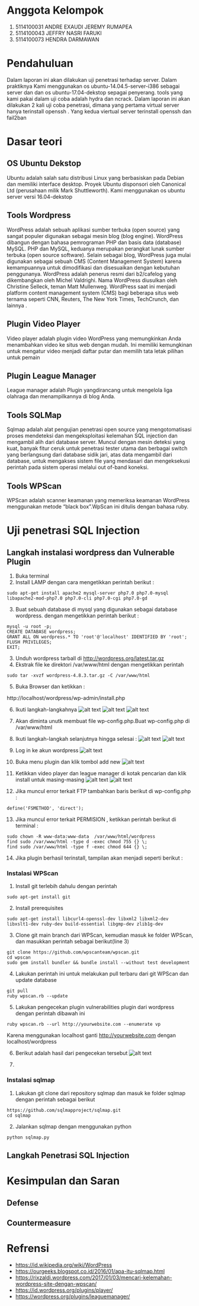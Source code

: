 # Anggota Kelompok

1. 5114100031 ANDRE EXAUDI JEREMY RUMAPEA
2. 5114100043 JEFFRY NASRI FARUKI
3. 5114100073 HENDRA DARMAWAN

# Pendahuluan

Dalam laporan ini akan dilakukan uji penetrasi  terhadap server. Dalam praktiknya Kami menggunakan os ubuntu-14.04.5-server-i386 sebagai server dan dan os ubuntu-17.04-dekstop sepagai penyerang. tools yang kami pakai dalam uji coba adalah hydra dan ncrack. Dalam laporan ini akan dilakukan 2 kali uji coba penetrasi, dimana yang pertama virtual server hanya terinstall openssh . Yang kedua viertual server terinstall openssh dan fail2ban

# Dasar teori

## OS Ubuntu Dekstop
Ubuntu adalah salah satu distribusi Linux yang berbasiskan pada Debian dan memiliki interface desktop. Proyek Ubuntu disponsori oleh Canonical Ltd (perusahaan milik Mark Shuttleworth). Kami menggunakan os ubuntu server versi 16.04-dekstop

## Tools Wordpress

WordPress adalah sebuah aplikasi sumber terbuka (open source) yang sangat populer digunakan sebagai mesin blog (blog engine). WordPress dibangun dengan bahasa pemrograman PHP dan basis data (database) MySQL. PHP dan MySQL, keduanya merupakan perangkat lunak sumber terbuka (open source software). Selain sebagai blog, WordPress juga mulai digunakan sebagai sebuah CMS (Content Management System) karena kemampuannya untuk dimodifikasi dan disesuaikan dengan kebutuhan penggunanya. WordPress adalah penerus resmi dari b2/cafelog yang dikembangkan oleh Michel Valdrighi. Nama WordPress diusulkan oleh Christine Selleck, teman Matt Mullenweg. WordPress saat ini menjadi platform content management system (CMS) bagi beberapa situs web ternama seperti CNN, Reuters, The New York Times, TechCrunch, dan lainnya .


## Plugin Video Player

Video player adalah plugin video WordPress yang memungkinkan Anda menambahkan video ke situs web dengan mudah. Ini memiliki kemungkinan untuk mengatur video menjadi daftar putar dan memilih tata letak pilihan untuk pemain

## Plugin League Manager

League manager adalah Plugin yangdirancang untuk mengelola liga olahraga dan menampilkannya di blog Anda.

## Tools SQLMap

Sqlmap adalah alat pengujian penetrasi open source yang mengotomatisasi proses mendeteksi dan mengeksploitasi kelemahan SQL injection dan mengambil alih dari database server. Muncul dengan mesin deteksi yang kuat, banyak fitur ceruk untuk penetrasi tester utama dan berbagai switch yang berlangsung dari database sidik jari, atas data mengambil dari database, untuk mengakses sistem file yang mendasari dan mengeksekusi perintah pada sistem operasi melalui out of-band koneksi.

## Tools WPScan

WPScan adalah scanner keamanan yang memeriksa keamanan WordPress menggunakan metode “black box”.WpScan ini ditulis dengan bahasa ruby.



# Uji penetrasi SQL Injection
## Langkah instalasi wordpress dan Vulnerable Plugin

1. Buka terminal
2. Install LAMP dengan cara mengetikkan perintah berikut :
```
sudo apt-get install apache2 mysql-server php7.0 php7.0-mysql libapache2-mod-php7.0 php7.0-cli php7.0-cgi php7.0-gd
```
3. Buat sebuah database di mysql yang digunakan sebagai database wordpress. dengan mengetikkan perintah berikut :
```
mysql -u root -p;
CREATE DATABASE wordpress;
GRANT ALL ON wordpress.* TO 'root'@'localhost' IDENTIFIED BY 'root';
FLUSH PRIVILEGES;
EXIT;
```
3. Unduh wordpress tarball di http://wordpress.org/latest.tar.gz
4. Ekstrak file ke direktori /var/www/html dengan mengetikkan perintah 
```
sudo tar -xvzf wordpress-4.8.3.tar.gz -C /var/www/html
```
5. Buka Browser dan ketikkan :

http://localhost/wordpress/wp-admin/install.php

6. Ikuti langkah-langkahnya
![alt text](https://github.com/hendradn/pksj2017/blob/master/Tugas%202/Screenshoot/1-instalasi.PNG)
![alt text](https://github.com/hendradn/pksj2017/blob/master/Tugas%202/Screenshoot/2-instalasi.PNG)
![alt text](https://github.com/hendradn/pksj2017/blob/master/Tugas%202/Screenshoot/3-instalasi.PNG)

7. Akan diminta unutk membuat file wp-config.php.Buat wp-config.php di /var/www/html

8. Ikuti langkah-langkah selanjutnya hingga selesai :
![alt text](https://github.com/hendradn/pksj2017/blob/master/Tugas%202/Screenshoot/4-instalasi.PNG)
![alt text](https://github.com/hendradn/pksj2017/blob/master/Tugas%202/Screenshoot/5-instalasi.PNG)

9. Log in ke akun wordpress
![alt text](https://github.com/hendradn/pksj2017/blob/master/Tugas%202/Screenshoot/6-instalasi.PNG)

10. Buka menu plugin dan klik tombol add new
![alt text](https://github.com/hendradn/pksj2017/blob/master/Tugas%202/Screenshoot/7-instalasi.PNG)

11. Ketikkan video player dan league manager di kotak pencarian dan klik install untuk masing-masing
![alt text](https://github.com/hendradn/pksj2017/blob/master/Tugas%202/Screenshoot/8-instalasi.PNG)
![alt text](https://github.com/hendradn/pksj2017/blob/master/Tugas%202/Screenshoot/9-instalasi.PNG)

12. Jika muncul error terkait FTP tambahkan baris berikut di wp-config.php :
```
define('FSMETHOD', 'direct');
```
13. Jika muncul error terkait PERMISION , ketikkan perintah berikut di terminal :
```
sudo chown -R www-data:www-data  /var/www/html/wordpress
find sudo /var/www/html -type d -exec chmod 755 {} \;
find sudo /var/www/html -type f -exec chmod 644 {} \;
```
14. Jika plugin berhasil terinstall, tampilan akan menjadi seperti berikut :



### Instalasi WPScan

1. Install git terlebih dahulu dengan perintah
```
sudo apt-get install git
```
2. Install prerequisites
```
sudo apt-get install libcurl4-openssl-dev libxml2 libxml2-dev libxslt1-dev ruby-dev build-essential libgmp-dev zlib1g-dev
```
3. Clone git main branch dari WPScan, kemudian masuk ke folder WPScan, dan masukkan perintah sebagai berikut(line 3)
```
git clone https://github.com/wpscanteam/wpscan.git
cd wpscan
sudo gem install bundler && bundle install --without test development
```
4. Lakukan perintah ini untuk melakukan pull terbaru dari git WPScan dan update database
```
git pull
ruby wpscan.rb --update
```
5. Lakukan pengecekan plugin vulnerabilities plugin dari wordpress dengan perintah dibawah ini
```
ruby wpscan.rb --url http://yourwebsite.com --enumerate vp
```
Karena menggunakan localhost ganti http://yourwebsite.com dengan localhost/wordpress

6. Berikut adalah hasil dari pengecekan tersebut
![alt text](https://github.com/hendradn/pksj2017/blob/master/Tugas%202/Screenshoot/10-instalasi.PNG)

7.
### Instalasi sqlmap

1. Lakukan git clone dari repository sqlmap dan masuk ke folder sqlmap dengan perintah sebagai berikut
```
https://github.com/sqlmapproject/sqlmap.git
cd sqlmap
```
2. Jalankan sqlmap dengan menggunakan python
```
python sqlmap.py
```

## Langkah Penetrasi SQL Injection

# Kesimpulan dan Saran
## Defense

## Countermeasure


# Refrensi
  * https://id.wikipedia.org/wiki/WordPress
  * https://ourgeeks.blogspot.co.id/2016/01/apa-itu-sqlmap.html
  * https://rixzaldi.wordpress.com/2017/01/03/mencari-kelemahan-wordpress-site-dengan-wpscan/
  * https://id.wordpress.org/plugins/player/
  * https://wordpress.org/plugins/leaguemanager/
  
